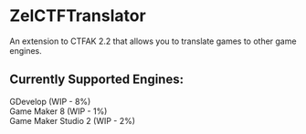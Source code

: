 # ZelCTFTranslator

An extension to CTFAK 2.2 that allows you to translate games to other game engines.

## Currently Supported Engines:
GDevelop (WIP - 8%)<br/> 
Game Maker 8 (WIP - 1%)<br/> 
Game Maker Studio 2 (WIP - 2%)<br/> 
